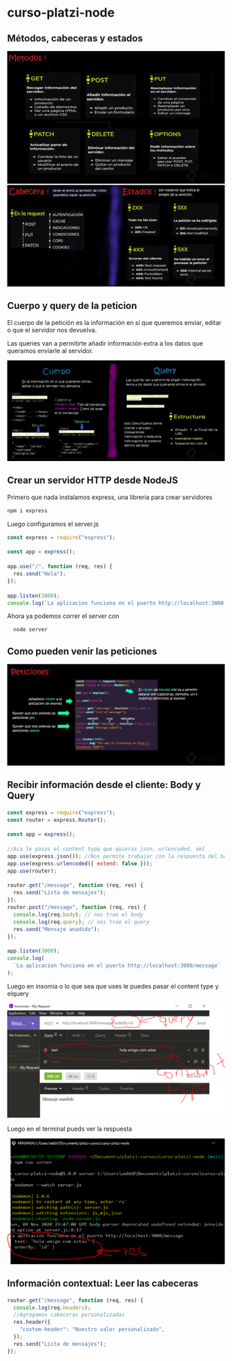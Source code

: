 # curso-platzi-node

## Métodos, cabeceras y estados

![Captura de pantalla](./.readme-static/metodos.png)
![Captura de pantalla](./.readme-static/cabeceras-estados.png)

## Cuerpo y query de la peticion

El cuerpo de la petición es la información en sí que queremos enviar, editar o que el servidor nos devuelva.

Las queries van a permitirte añadir información extra a los datos que queramos enviarle al servidor.

![Captura de pantalla](./.readme-static/query.png)

## Crear un servidor HTTP desde NodeJS

Primero que nada instalamos express, una libreria para crear servidores

```js
npm i express
```

Luego configuramos el server.js

```js
const express = require("express");

const app = express();

app.use("/", function (req, res) {
  res.send("Hola");
});

app.listen(3000);
console.log(`La aplicacion funciona en el puerto http://localhost:3000`);
```

Ahora ya podemos correr el server con

```js
  node server
```

## Como pueden venir las peticiones

![Captura de pantalla](./.readme-static/peticiones.png)

## Recibir información desde el cliente: Body y Query

```js
const express = require("express");
const router = express.Router();

const app = express();

//Aca le pasas el content typq que quieras json, urlencoded, xml
app.use(express.json()); //Nos permite trabajar con la respuesta del body (obligatorio)
app.use(express.urlencoded({ extend: false }));
app.use(router);

router.get("/message", function (req, res) {
  res.send("Lista de mensajes");
});
router.post("/message", function (req, res) {
  console.log(req.body); // nos trae el body
  console.log(req.query); // nos trae el query
  res.send("Mensaje anadido");
});

app.listen(3000);
console.log(
  `La aplicacion funciona en el puerto http://localhost:3000/message`
);
```

Luego en insomia o lo que sea que uses le puedes pasar el content type y elquery

![Captura de pantalla](./.readme-static/insomia.png)

Luego en el terminal pueds ver la respuesta

![Captura de pantalla](./.readme-static/terminal.png)

## Información contextual: Leer las cabeceras

```js
router.get("/message", function (req, res) {
  console.log(req.headers);
  //Agregamos cabeceras personalizadas
  res.header({
    "custom-header": "Nuestro valor personalizado",
  });
  res.send("Lista de mensajes");
});
```
